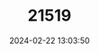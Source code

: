 ---
title: "21519"
category: "Gerbilliscus robustus"
draft: false
date: 2024-02-22 13:03:50
languages:
  English: ["Fringe-tailed Gerbil"]
---